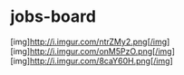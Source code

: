 # jobs-board

[img]http://i.imgur.com/ntrZMy2.png[/img]
[img]http://i.imgur.com/onM5PzO.png[/img]
[img]http://i.imgur.com/8caY60H.png[/img]
